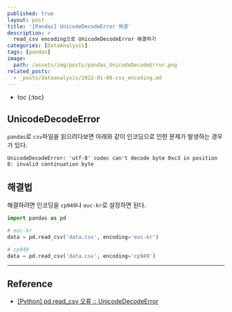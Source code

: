 ```yaml
---
published: true
layout: post
title: '[Pandas] UnicodeDecodeError 해결'
description: >
  read_csv encoding으로 UnicodeDecodeError 해결하기
categories: [DataAnalysis]
tags: [pandas]
image:
  path: /assets/img/posts/pandas_UnicodeDecodeError.png
related_posts:
  - _posts/dataanalysis/2022-01-08-csv_encoding.md
---
```

* toc
{:toc}

## UnicodeDecodeError

`pandas`로 `csv`파일을 읽으려다보면 아래와 같이 인코딩으로 인한 문제가 발생하는 경우가 있다.  

```
UnicodeDecodeError: 'utf-8' codec can't decode byte 0xc3 in position 8: invalid continuation byte
```

## 해결법

해결하려면 인코딩을 `cp949`나 `euc-kr`로 설정하면 된다.  

```python
import pandas as pd

# euc-kr
data = pd.read_csv('data.csv', encoding='euc-kr')

# cp949
data = pd.read_csv('data.csv', encoding='cp949')
```

---
## Reference
- [[Python] pd.read_csv 오류 :: UnicodeDecodeError](https://mizykk.tistory.com/125)